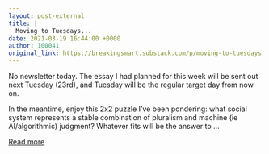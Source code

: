 ```yaml
---
layout: post-external
title: |
  Moving to Tuesdays...
date: 2021-03-19 16:44:00 +0000
author: 100041
original_link: https://breakingsmart.substack.com/p/moving-to-tuesdays
---
```


No newsletter today. The essay I had planned for this week will be sent out next Tuesday (23rd), and Tuesday will be the regular target day from now on.

In the meantime, enjoy this 2x2 puzzle I’ve been pondering: what social system represents a stable combination of pluralism and machine (ie AI/algorithmic) judgment? Whatever fits will be the answer to …

[Read more](https://breakingsmart.substack.com/p/moving-to-tuesdays)
